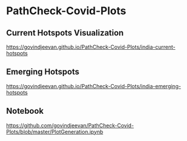 # PathCheck-Covid-Plots

## Current Hotspots Visualization
https://govindjeevan.github.io/PathCheck-Covid-Plots/india-current-hotspots


## Emerging Hotspots
https://govindjeevan.github.io/PathCheck-Covid-Plots/india-emerging-hotspots

## Notebook
https://github.com/govindjeevan/PathCheck-Covid-Plots/blob/master/PlotGeneration.ipynb

